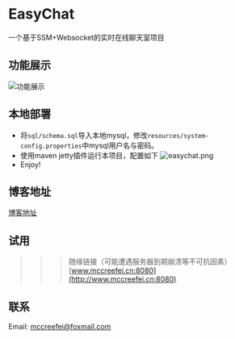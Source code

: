 # EasyChat
一个基于SSM+Websocket的实时在线聊天室项目

## 功能展示
![功能展示](https://github.com/MccreeFei/EasyChat/tree/master/src/main/webapp/resources/image/ezchat.gif)
## 本地部署
- 将```sql/schema.sql```导入本地mysql，修改```resources/system-config.properties```中mysql用户名与密码。
- 使用maven jetty插件运行本项目，配置如下
![easychat.png](https://i.loli.net/2019/06/05/5cf7798fd5d8c71326.png)
- Enjoy!
## 博客地址
[博客地址](https://www.mccreefei.cn/post/easychat/)

## 试用
>>> 随缘链接（可能遭遇服务器到期崩溃等不可抗因素）
[www.mccreefei.cn:8080](http://www.mccreefei.cn:8080)

## 联系
Email: mccreefei@foxmail.com

